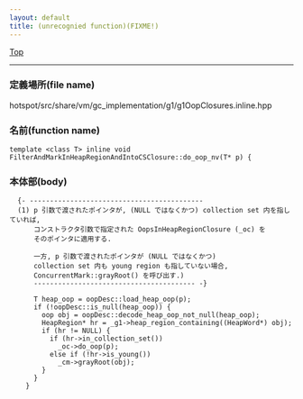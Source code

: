 ```yaml
---
layout: default
title: (unrecognied function)(FIXME!)
---
```

[Top](../index.html)

--- 
### 定義場所(file name)
hotspot/src/share/vm/gc_implementation/g1/g1OopClosures.inline.hpp

### 名前(function name)
```
template <class T> inline void FilterAndMarkInHeapRegionAndIntoCSClosure::do_oop_nv(T* p) {
```

### 本体部(body)
```
  {- -------------------------------------------
  (1) p 引数で渡されたポインタが, (NULL ではなくかつ) collection set 内を指していれば,
      コンストラクタ引数で指定された OopsInHeapRegionClosure (_oc) を 
      そのポインタに適用する.
    
      一方, p 引数で渡されたポインタが (NULL ではなくかつ) 
      collection set 内も young region も指していない場合,
      ConcurrentMark::grayRoot() を呼び出す.)
      ---------------------------------------- -}

	  T heap_oop = oopDesc::load_heap_oop(p);
	  if (!oopDesc::is_null(heap_oop)) {
	    oop obj = oopDesc::decode_heap_oop_not_null(heap_oop);
	    HeapRegion* hr = _g1->heap_region_containing((HeapWord*) obj);
	    if (hr != NULL) {
	      if (hr->in_collection_set())
	        _oc->do_oop(p);
	      else if (!hr->is_young())
	        _cm->grayRoot(obj);
	    }
	  }
	}
	
```


